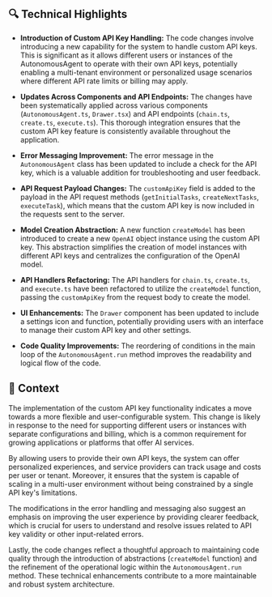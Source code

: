 ## 🔍 Technical Highlights

- **Introduction of Custom API Key Handling:** The code changes involve introducing a new capability for the system to handle custom API keys. This is significant as it allows different users or instances of the AutonomousAgent to operate with their own API keys, potentially enabling a multi-tenant environment or personalized usage scenarios where different API rate limits or billing may apply.

- **Updates Across Components and API Endpoints:** The changes have been systematically applied across various components (`AutonomousAgent.ts`, `Drawer.tsx`) and API endpoints (`chain.ts`, `create.ts`, `execute.ts`). This thorough integration ensures that the custom API key feature is consistently available throughout the application.

- **Error Messaging Improvement:** The error message in the `AutonomousAgent` class has been updated to include a check for the API key, which is a valuable addition for troubleshooting and user feedback.

- **API Request Payload Changes:** The `customApiKey` field is added to the payload in the API request methods (`getInitialTasks`, `createNextTasks`, `executeTask`), which means that the custom API key is now included in the requests sent to the server.

- **Model Creation Abstraction:** A new function `createModel` has been introduced to create a new `OpenAI` object instance using the custom API key. This abstraction simplifies the creation of model instances with different API keys and centralizes the configuration of the OpenAI model.

- **API Handlers Refactoring:** The API handlers for `chain.ts`, `create.ts`, and `execute.ts` have been refactored to utilize the `createModel` function, passing the `customApiKey` from the request body to create the model.

- **UI Enhancements:** The `Drawer` component has been updated to include a settings icon and function, potentially providing users with an interface to manage their custom API key and other settings.

- **Code Quality Improvements:** The reordering of conditions in the main loop of the `AutonomousAgent.run` method improves the readability and logical flow of the code.

## 📝 Context

The implementation of the custom API key functionality indicates a move towards a more flexible and user-configurable system. This change is likely in response to the need for supporting different users or instances with separate configurations and billing, which is a common requirement for growing applications or platforms that offer AI services.

By allowing users to provide their own API keys, the system can offer personalized experiences, and service providers can track usage and costs per user or tenant. Moreover, it ensures that the system is capable of scaling in a multi-user environment without being constrained by a single API key's limitations.

The modifications in the error handling and messaging also suggest an emphasis on improving the user experience by providing clearer feedback, which is crucial for users to understand and resolve issues related to API key validity or other input-related errors.

Lastly, the code changes reflect a thoughtful approach to maintaining code quality through the introduction of abstractions (`createModel` function) and the refinement of the operational logic within the `AutonomousAgent.run` method. These technical enhancements contribute to a more maintainable and robust system architecture.